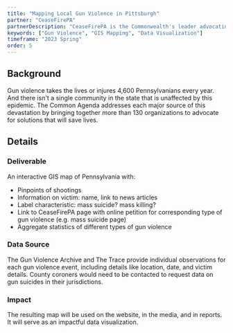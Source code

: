```yaml
---
title: "Mapping Local Gun Violence in Pittsburgh"
partner: "CeaseFirePA"
partnerDescription: "CeaseFirePA is the Commonwealth's leader advocating for an end to gun violence. They target issues including gun violence in Pennsylvania, firearm suicide, mass shootings, community violence etc. It advocates for gun violence prevention legislation in Pennsylvania and stood up to the gun lobby when they've tried to punish local officials working to save lives or repeal important gun safety laws already in place."
keywords: ["Gun Violence", "GIS Mapping", "Data Visualization"]
timeframe: "2023 Spring"
order: 5
---
```


## Background

Gun violence takes the lives or injures 4,600 Pennsylvanians every year. And there isn't a single community in the state that is unaffected by this epidemic. The Common Agenda addresses each major source of this devastation by bringing together more than 130 organizations to advocate for solutions that will save lives.

## Details

### Deliverable

An interactive GIS map of Pennsylvania with:
- Pinpoints of shootings
- Information on victim: name, link to news articles
- Label characteristic: mass suicide? mass killing?
- Link to CeaseFirePA page with online petition for corresponding type of gun violence (e.g. mass suicide page)
- Aggregate statistics of different types of gun violence

### Data Source

The Gun Violence Archive and The Trace provide individual observations for each gun violence event, including details like location, date, and victim details. County coroners would need to be contacted to request data on gun suicides in their jurisdictions.

### Impact

The resulting map will be used on the website, in the media, and in reports. It will serve as an impactful data visualization. 